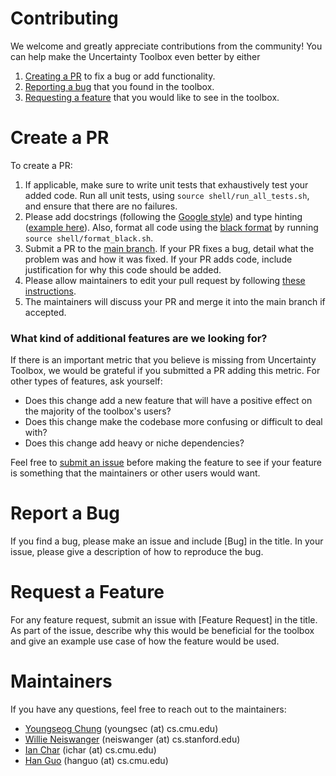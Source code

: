 # Contributing

We welcome and greatly appreciate contributions from the community! You can
help make the Uncertainty Toolbox even better by either

1. [Creating a PR](#create-a-pr) to fix a bug or add functionality.
2. [Reporting a bug](#report-a-bug) that you found in the toolbox.
3. [Requesting a feature](#request-a-feature) that you would like to
   see in the toolbox.

# Create a PR

To create a PR:

1. If applicable, make sure to write unit tests that exhaustively test your
   added code. Run all unit tests, using
   `source shell/run_all_tests.sh`, and ensure that there are no failures.
2. Please add docstrings (following the [Google style](https://sphinxcontrib-napoleon.readthedocs.io/en/latest/example_google.html)) 
   and type hinting ([example here](https://github.com/uncertainty-toolbox/uncertainty-toolbox/blob/946433b2bca9eb93b06b144cffdb32faf0a9c64f/uncertainty_toolbox/metrics.py#L242)).
   Also, format all code using the [black format](https://black.readthedocs.io/en/stable/) 
   by running `source shell/format_black.sh`.
3. Submit a PR to the [main branch](https://github.com/uncertainty-toolbox/uncertainty-toolbox/tree/main).
   If your PR fixes a bug, detail what the problem was and how it was fixed.
   If your PR adds code, include justification for why this code should be added.
4. Please allow maintainers to edit your pull request by following [these instructions](https://docs.github.com/en/pull-requests/collaborating-with-pull-requests/working-with-forks/allowing-changes-to-a-pull-request-branch-created-from-a-fork).
5. The maintainers will discuss your PR and merge it into the main branch if
   accepted.

### What kind of additional features are we looking for?

If there is an important metric that you believe is missing from Uncertainty
Toolbox, we would be grateful if you submitted a PR adding this metric. For
other types of features, ask yourself:

* Does this change add a new feature that will have a positive effect on the
  majority of the toolbox's users?
* Does this change make the codebase more confusing or difficult to deal with?
* Does this change add heavy or niche dependencies?

Feel free to [submit an issue](https://github.com/uncertainty-toolbox/uncertainty-toolbox/issues) 
before making the feature to see if your feature is something that the 
maintainers or other users would want.

# Report a Bug

If you find a bug, please make an issue and include [Bug] in the title. In 
your issue, please give a description of how to reproduce the bug.

# Request a Feature

For any feature request, submit an issue with [Feature Request] in the title.
As part of the issue, describe why this would be beneficial for the toolbox and
give an example use case of how the feature would be used.

# Maintainers

If you have any questions, feel free to reach out to the maintainers:

* [Youngseog Chung](https://github.com/YoungseogChung) (youngsec (at) cs.cmu.edu)
* [Willie Neiswanger](https://github.com/willieneis) (neiswanger (at) cs.stanford.edu)
* [Ian Char](https://github.com/IanChar) (ichar (at) cs.cmu.edu)
* [Han Guo](https://github.com/HanGuo97) (hanguo (at) cs.cmu.edu)
